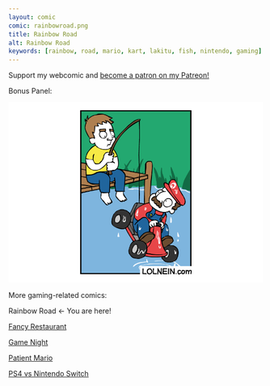 ```yaml
---
layout: comic
comic: rainbowroad.png
title: Rainbow Road
alt: Rainbow Road
keywords: [rainbow, road, mario, kart, lakitu, fish, nintendo, gaming]
---
```


Support my webcomic and [become a patron on my Patreon!](https://www.patreon.com/lolnein)

Bonus Panel:

![Rainbow Road Bonus Panel](/images/rainbowroad_bonus.png)


More gaming-related comics:

Rainbow Road <- You are here!

[Fancy Restaurant](https://lolnein.com/2017/10/27/fancyrestaurant/)

[Game Night](https://lolnein.com/2018/04/30/gamenight/)

[Patient Mario](https://lolnein.com/2019/06/28/patientmario/)

[PS4 vs Nintendo Switch](https://lolnein.com/2016/10/21/ps4vsnintendoswitch/)
